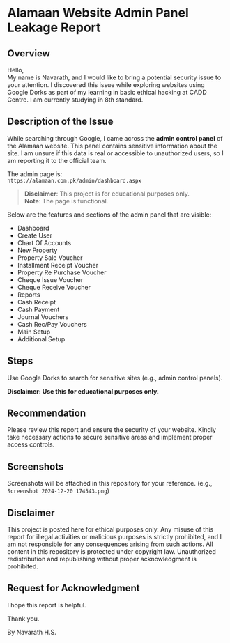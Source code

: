 # Alamaan Website Admin Panel Leakage Report

## Overview
Hello,  
My name is Navarath, and I would like to bring a potential security issue to your attention. I discovered this issue while exploring websites using Google Dorks as part of my learning in basic ethical hacking at CADD Centre. I am currently studying in 8th standard.

## Description of the Issue
While searching through Google, I came across the **admin control panel** of the Alamaan website. This panel contains sensitive information about the site. I am unsure if this data is real or accessible to unauthorized users, so I am reporting it to the official team.  

The admin page is:  
`https://alamaan.com.pk/admin/dashboard.aspx`

> **Disclaimer**: This project is for educational purposes only.  
> **Note**: The page is functional.

Below are the features and sections of the admin panel that are visible:

-  Dashboard  
-  Create User  
-  Chart Of Accounts  
-  New Property  
-  Property Sale Voucher  
-  Installment Receipt Voucher  
-  Property Re Purchase Voucher  
-  Cheque Issue Voucher  
-  Cheque Receive Voucher  
-  Reports  
-  Cash Receipt  
-  Cash Payment  
-  Journal Vouchers  
-  Cash Rec/Pay Vouchers  
-  Main Setup  
-  Additional Setup

## Steps
Use Google Dorks to search for sensitive sites (e.g., admin control panels). 

**Disclaimer: Use this for educational purposes only.**

## Recommendation
Please review this report and ensure the security of your website. Kindly take necessary actions to secure sensitive areas and implement proper access controls.

## Screenshots
Screenshots will be attached in this repository for your reference. (e.g., `Screenshot 2024-12-20 174543.png`)

## Disclaimer
This project is posted here for ethical purposes only. Any misuse of this report for illegal activities or malicious purposes is strictly prohibited, and I am not responsible for any consequences arising from such actions. All content in this repository is protected under copyright law. Unauthorized redistribution and republishing without proper acknowledgment is prohibited.

## Request for Acknowledgment
I hope this report is helpful.

Thank you.  

By Navarath H.S.
